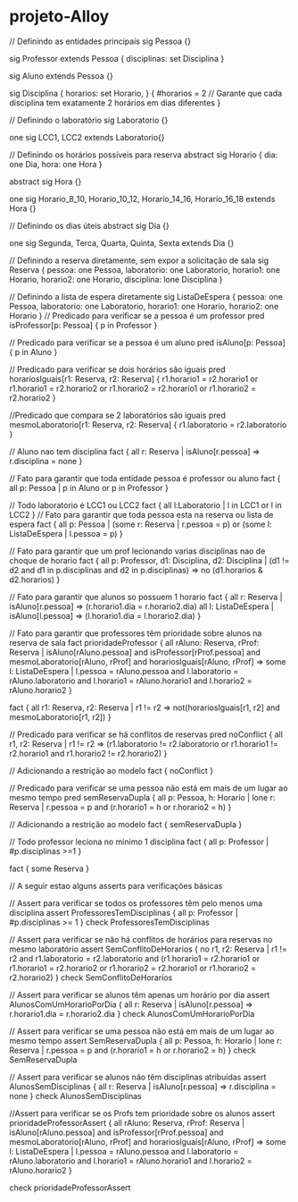 # projeto-Alloy


// Definindo as entidades principais
sig Pessoa {}

sig Professor extends Pessoa {
    	disciplinas: set Disciplina
}

sig Aluno extends Pessoa {}

sig Disciplina {
	horarios: set Horario,
} {
	#horarios = 2  // Garante que cada disciplina tem exatamente 2 horários em dias diferentes
}

// Definindo o laboratório
sig Laboratorio {}

one sig LCC1, LCC2 extends Laboratorio{}

// Definindo os horários possíveis para reserva
abstract sig Horario {
	dia: one Dia,
	hora: one Hora 
}

abstract sig Hora {}

one sig Horario_8_10, Horario_10_12, Horario_14_16, Horario_16_18 extends Hora {}

// Definindo os dias úteis
abstract sig Dia {}

one sig Segunda, Terca, Quarta, Quinta, Sexta extends Dia {}

// Definindo a reserva diretamente, sem expor a solicitação de sala
sig Reserva {
    	pessoa: one Pessoa,
    	laboratorio: one Laboratorio,
    	horario1: one Horario,
	horario2: one Horario,
	disciplina: lone Disciplina
}

// Definindo a lista de espera diretamente
sig ListaDeEspera {
    	pessoa: one Pessoa,
    	laboratorio: one Laboratorio,
    	horario1: one Horario,
	horario2: one Horario
}
// Predicado para verificar se a pessoa é um professor
pred isProfessor[p: Pessoa] {
    	p in Professor
}

// Predicado para verificar se a pessoa é um aluno
pred isAluno[p: Pessoa] {
    	p in Aluno
}

// Predicado para verificar se dois horários são iguais
pred horariosIguais[r1: Reserva, r2: Reserva] {
    r1.horario1 = r2.horario1 or r1.horario1 = r2.horario2 or
    r1.horario2 = r2.horario1 or r1.horario2 = r2.horario2
}

//Predicado que compara se 2 laboratórios são iguais
pred mesmoLaboratorio[r1: Reserva, r2: Reserva] {
	r1.laboratorio = r2.laboratorio
}

// Aluno nao tem disciplina
fact {
	all r: Reserva |
		isAluno[r.pessoa] => r.disciplina = none
}	

// Fato para garantir que toda entidade pessoa é professor ou aluno
fact {
 	all p: Pessoa | p in Aluno or p in Professor
}

// Todo laboratorio é LCC1 ou LCC2
fact {
 	all l:Laboratorio | l in LCC1 or l in LCC2
}
// Fato para garantir que toda pessoa esta na reserva ou lista de espera
fact {
    all p: Pessoa | 
        (some r: Reserva | r.pessoa = p) or 
        (some l: ListaDeEspera | l.pessoa = p)
}

// Fato para garantir que um prof lecionando varias disciplinas nao de choque de horario
fact {
	all p: Professor, d1: Disciplina, d2: Disciplina | 
       	(d1 != d2 and d1 in p.disciplinas and d2 in p.disciplinas) =>
		no (d1.horarios & d2.horarios)
}

// Fato para garantir que alunos so possuem 1 horario
fact {
    	all r: Reserva | 
        	isAluno[r.pessoa] => 
        	(r.horario1.dia = r.horario2.dia)
    	all l: ListaDeEspera | 
        	isAluno[l.pessoa] => 
        	(l.horario1.dia = l.horario2.dia)
}

// Fato para garantir que professores têm prioridade sobre alunos na reserva de sala
fact prioridadeProfessor {
    all rAluno: Reserva, rProf: Reserva |
        isAluno[rAluno.pessoa] and isProfessor[rProf.pessoa] and
        mesmoLaboratorio[rAluno, rProf] and horariosIguais[rAluno, rProf] =>
        some l: ListaDeEspera | l.pessoa = rAluno.pessoa and
	 l.laboratorio = rAluno.laboratorio and
	 l.horario1 = rAluno.horario1 and l.horario2 = rAluno.horario2
}

fact {
	all r1: Reserva, r2: Reserva |
	r1 != r2 =>
	not(horariosIguais[r1, r2] and mesmoLaboratorio[r1, r2])
}

// Predicado para verificar se há conflitos de reservas
pred noConflict {
    all r1, r2: Reserva | 
        r1 != r2 => 
        (r1.laboratorio != r2.laboratorio or r1.horario1 != r2.horario1 and r1.horario2 != r2.horario2)
}

// Adicionando a restrição ao modelo
fact {
    noConflict
}

// Predicado para verificar se uma pessoa não está em mais de um lugar ao mesmo tempo
pred semReservaDupla {
    all p: Pessoa, h: Horario | 
        lone r: Reserva | 
        r.pessoa = p and (r.horario1 = h or r.horario2 = h)
}

// Adicionando a restrição ao modelo
fact {
    semReservaDupla
}

// Todo professor leciona no minimo 1 disciplina
fact {
    	all p: Professor |
	#p.disciplinas >=1
}

fact {
	some Reserva
}

	
// A seguir estao alguns asserts para verificações básicas

// Assert para verificar se todos os professores têm pelo menos uma disciplina
assert ProfessoresTemDisciplinas {
    all p: Professor | #p.disciplinas >= 1
}
check ProfessoresTemDisciplinas

// Assert para verificar se não há conflitos de horários para reservas no mesmo laboratório
assert SemConflitoDeHorarios {
    no r1, r2: Reserva | 
        r1 != r2 and 
        r1.laboratorio = r2.laboratorio and 
        (r1.horario1 = r2.horario1 or r1.horario1 = r2.horario2 or 
         r1.horario2 = r2.horario1 or r1.horario2 = r2.horario2)
}
check SemConflitoDeHorarios

// Assert para verificar se alunos têm apenas um horário por dia
assert AlunosComUmHorarioPorDia {
    all r: Reserva | 
        isAluno[r.pessoa] => 
        r.horario1.dia = r.horario2.dia
}
check AlunosComUmHorarioPorDia

// Assert para verificar se uma pessoa não está em mais de um lugar ao mesmo tempo
assert SemReservaDupla {
    all p: Pessoa, h: Horario | 
        lone r: Reserva | 
        r.pessoa = p and (r.horario1 = h or r.horario2 = h)
}
check SemReservaDupla

// Assert para verificar se alunos não têm disciplinas atribuídas
assert AlunosSemDisciplinas {
    all r: Reserva | 
        isAluno[r.pessoa] => 
        r.disciplina = none
}
check AlunosSemDisciplinas

//Assert para verificar se os Profs tem prioridade sobre os alunos
assert prioridadeProfessorAssert {
    all rAluno: Reserva, rProf: Reserva |
        isAluno[rAluno.pessoa] and isProfessor[rProf.pessoa] and
        mesmoLaboratorio[rAluno, rProf]
	 and horariosIguais[rAluno, rProf] =>
        some l: ListaDeEspera | l.pessoa = rAluno.pessoa and
	 l.laboratorio = rAluno.laboratorio and l.horario1 = rAluno.horario1 and
	 l.horario2 = rAluno.horario2
}

check prioridadeProfessorAssert
